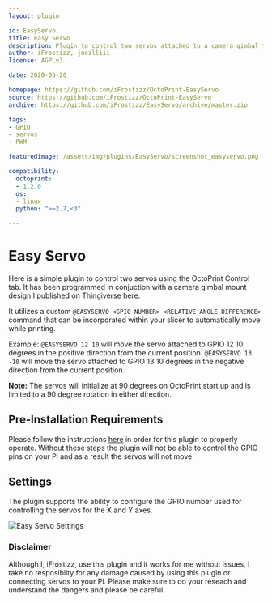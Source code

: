 ```yaml
---
layout: plugin

id: EasyServo
title: Easy Servo
description: Plugin to control two servos attached to a camera gimbal to control motion.
author: iFrostizz, jneilliii
license: AGPLv3

date: 2020-05-20

homepage: https://github.com/iFrostizz/OctoPrint-EasyServo
source: https://github.com/iFrostizz/OctoPrint-EasyServo
archive: https://github.com/iFrostizz/EasyServo/archive/master.zip

tags:
- GPIO
- servos
- PWM

featuredimage: /assets/img/plugins/EasyServo/screenshot_easyservo.png

compatibility:
  octoprint:
  - 1.2.0
  os:
  - linux
  python: ">=2.7,<3"

---
```


# Easy Servo

Here is a simple plugin to control two servos using the OctoPrint Control tab. It has been programmed in conjuction with a camera gimbal mount design I published on Thingiverse [here](https://www.thingiverse.com/thing:4381240).

It utilizes a custom `@EASYSERVO <GPIO NUMBER> <RELATIVE ANGLE DIFFERENCE>` command that can be incorporated within your slicer to automatically move while printing. 

Example: `@EASYSERVO 12 10` will move the servo attached to GPIO 12 10 degrees in the positive direction from the current position. `@EASYSERVO 13 -10` will move the servo attached to GPIO 13 10 degrees in the negative direction from the current position. 

**Note:** The servos will initialize at 90 degrees on OctoPrint start up and is limited to a 90 degree rotation in either direction.

## Pre-Installation Requirements

Please follow the instructions [here](https://github.com/jneilliii/OctoPrint-EasyServo#pre-installation-requirements) in order for this plugin to properly operate. Without these steps the plugin will not be able to control the GPIO pins on your Pi and as a result the servos will not move.

## Settings

The plugin supports the ability to configure the GPIO number used for controlling the servos for the X and Y axes.

![Easy Servo Settings](/assets/img/plugins/EasyServo/screenshot_settings_easyservo.png)

### Disclaimer

Although I, iFrostizz, use this plugin and it works for me without issues, I take no resposiblity for any damage caused by using this plugin or connecting servos to your Pi. Please make sure to do your reseach and understand the dangers and please be careful.


